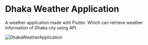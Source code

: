 # Dhaka Weather Application

A weather application made with Flutter. Which can retrieve weather information of Dhaka city using API.



![DhakaWeatherApplication](https://user-images.githubusercontent.com/37047508/163848048-ec599fe7-3b43-4b44-b66c-e47cfa31e6b8.PNG)
